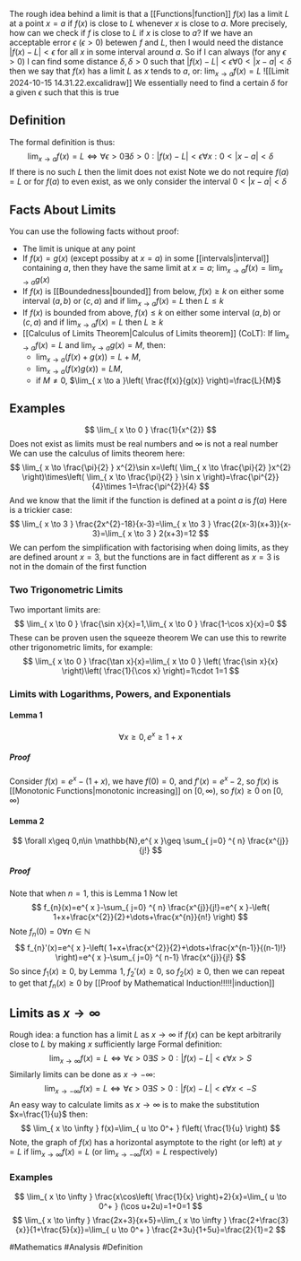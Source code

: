 The rough idea behind a limit is that a [[Functions|function]] $f(x)$ las a limit $L$ at a point $x=a$ if $f(x)$ is close to $L$ whenever $x$ is close to $a$. More precisely, how can we check if $f$ is close to $L$ if $x$ is close to $a$? If we have an acceptable error $\epsilon$ ($\epsilon>0$) betewen $f$ and $L$, then I would need the distance $|f(x)-L|<\epsilon$ for all $x$ in some interval around $a$. So if I can always (for any $\epsilon>0$) I can find some distance $\delta,\delta>0$ such that $|f(x)-L|<\epsilon \forall 0<|x-a|<\delta$ then we say that $f(x)$ has a limit $L$ as $x$ tends to $a$, or: $\lim_{ x \to a }f(x)=L$
![[Limit 2024-10-15 14.31.22.excalidraw]]
We essentially need to find a certain $\delta$ for a given $\epsilon$ such that this is true
## Definition
The formal definition is thus:
$$
\lim_{ x \to a } f(x)=L\iff \forall\epsilon>0\exists\delta>0:|f(x)-L|<\epsilon \forall x :0<|x-a|<\delta
$$
If there is no such $L$ then the limit does not exist
Note we do not require $f(a)=L$ or for $f(a)$ to even exist, as we only consider the interval $0<|x-a|<\delta$
## Facts About Limits
You can use the following facts without proof:
- The limit is unique at any point
- If $f(x)=g(x)$ (except possiby at $x=a$) in some [[intervals|interval]] containing $a$, then they have the same limit at $x=a$; $\lim_{ x \to a }f(x)=\lim_{ x \to a }g(x)$
- If $f(x)$ is [[Boundedness|bounded]] from below, $f(x)\geq k$ on either some interval $(a,b)$ or $(c,a)$ and if $\lim_{ x \to a }f(x)=L$ then $L\leq k$
- If $f(x)$ is bounded from above, $f(x)\leq k$ on either some interval $(a,b)$ or $(c,a)$ and if $\lim_{ x \to a }f(x)=L$ then $L\geq k$
- [[Calculus of Limits Theorem|Calculus of Limits theorem]] (CoLT): If $\lim_{ x \to a }f(x)=L$ and $\lim_{ x \to a }g(x)=M$, then:
    - $\lim_{ x \to a }(f(x)+g(x))=L+M$, 
    - $\lim_{ x \to a }(f(x)g(x))=LM$, 
    - if $M\neq 0$, $\lim_{ x \to a }\left( \frac{f(x)}{g(x)} \right)=\frac{L}{M}$
## Examples
$$
\lim_{ x \to 0 } \frac{1}{x^{2}}
$$
Does not exist as limits must be real numbers and $\infty$ is not a real number
We can use the calculus of limits theorem here:
$$
\lim_{ x \to \frac{\pi}{2} } x^{2}\sin x=\left( \lim_{ x \to \frac{\pi}{2} }x^{2}  \right)\times\left( \lim_{ x \to \frac{\pi}{2} } \sin x \right)=\frac{\pi^{2}}{4}\times 1=\frac{\pi^{2}}{4}
$$
And we know that the limit if the function is defined at a point $a$ is $f(a)$
Here is a trickier case:
$$
\lim_{ x \to 3 } \frac{2x^{2}-18}{x-3}=\lim_{ x \to 3 } \frac{2(x-3)(x+3)}{x-3}=\lim_{ x \to 3 } 2(x+3)=12
$$
We can perfom the simplification with factorising when doing limits, as they are defined arount $x=3$, but the functions are in fact different as $x=3$ is not in the domain of the first function
### Two Trigonometric Limits
Two important limits are:
$$
\lim_{ x \to 0 } \frac{\sin x}{x}=1,\lim_{ x \to 0 } \frac{1-\cos x}{x}=0
$$
These can be proven usen the squeeze theorem
We can use this to rewrite other trigonometric limits, for example:
$$
\lim_{ x \to 0 } \frac{\tan x}{x}=\lim_{ x \to 0 } \left( \frac{\sin x}{x} \right)\left( \frac{1}{\cos x} \right)=1\cdot 1=1
$$
### Limits with Logarithms, Powers, and Exponentials
#### Lemma 1
$$
\forall x\geq 0,e^{ x }\geq 1+x
$$
##### Proof
Consider $f(x)=e^{ x }-(1+x)$, we have $f(0)=0$, and $f'(x)=e^{ x }-2$, so $f(x)$ is [[Monotonic Functions|monotonic increasing]] on $[0,\infty)$, so $f(x)\geq 0$ on $[0,\infty)$
#### Lemma 2
$$
\forall x\geq 0,n\in \mathbb{N},e^{ x }\geq \sum_{ j=0} ^{ n}  \frac{x^{j}}{j!}
$$
##### Proof
Note that when $n=1$, this is Lemma 1
Now let 
$$
f_{n}(x)=e^{ x }-\sum_{ j=0} ^{ n} \frac{x^{j}}{j!}=e^{ x }-\left( 1+x+\frac{x^{2}}{2}+\dots+\frac{x^{n}}{n!} \right)  
$$
Note $f_{n}(0)=0\forall n\in\mathbb{N}$
$$
f_{n}'(x)=e^{ x }-\left( 1+x+\frac{x^{2}}{2}+\dots+\frac{x^{n-1}}{(n-1)!} \right)=e^{ x }-\sum_{ j=0} ^{ n-1} \frac{x^{j}}{j!}  
$$
So since $f_{1}(x)\geq 0$, by Lemma $\hspace{0pt}1$, $f_{2}'(x)\geq 0$, so $f_{2}(x)\geq 0$, then we can repeat to get that $f_{n}(x)\geq 0$ by [[Proof by Mathematical Induction!!!!!|induction]]

## Limits as $x\to \infty$
Rough idea: a function has a limit $L$ as $x\to \infty$ if $f(x)$ can be kept arbitrarily close to $L$ by making $x$ sufficiently large
Formal definition:
$$
\lim_{ x \to \infty } f(x)=L\iff \forall\epsilon>0\exists S>0:|f(x)-L|<\epsilon \forall x>S
$$
Similarly limits can be done as $x\to-\infty$:
$$
\lim_{ x \to -\infty } f(x)=L\iff \forall\epsilon>0\exists S>0:|f(x)-L|<\epsilon \forall x<-S
$$
An easy way to calculate limits as $x\to \infty$ is to make the substitution $x=\frac{1}{u}$ then:
$$
\lim_{ x \to \infty } f(x)=\lim_{ u \to 0^+ } f\left( \frac{1}{u} \right)
$$
Note, the graph of $f(x)$ has a horizontal asymptote to the right (or left) at $y=L$ if $\lim_{ x \to \infty }f(x)=L$ (or $\lim_{ x \to -\infty }f(x)=L$ respectively)
### Examples
$$
\lim_{ x \to \infty } \frac{x\cos\left( \frac{1}{x} \right)+2}{x}=\lim_{ u \to 0^+ } (\cos u+2u)=1+0=1
$$
$$
\lim_{ x \to \infty } \frac{2x+3}{x+5}=\lim_{ x \to \infty } \frac{2+\frac{3}{x}}{1+\frac{5}{x}}=\lim_{ u \to 0^+ } \frac{2+3u}{1+5u}=\frac{2}{1}=2 
$$
 


#Mathematics #Analysis #Definition